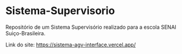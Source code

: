 # Sistema-Supervisorio

Repositório de um Sistema Supervisório realizado para a escola SENAI Suiço-Brasileira.

Link do site: https://sistema-agv-interface.vercel.app/

